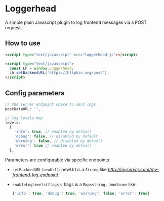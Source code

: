 # Loggerhead
A simple plain Javascript plugin to log frontend messages via a POST request.

## How to use
```html
<script type="text/javascript" src="loggerhead.js"></script>

<script type="text/javascript">
  const Lh = window.Loggerhead;
  Lh.setBackendURL('https://httpbin.org/post');
</script>
```

## Config parameters
```javascript
// the server endpoint where to send logs
postDataURL: '',

// log levels map
levels:
  {
    'info': true, // enabled by default
    'debug': false, // disabled by default
    'warning': false, // disabled by default
    'error': true // enabled by default
  },
```

Parameters are configurable via specific endpoints:

- `setBackendURL(newUrl)`: newUrl is a `String` like *http://myserver.com/my-frontend-log-endpoint*

- `enableLogLevels(flags)`: flags is a `Map<string, boolean>` like
  ```javascript
  {'info': true, 'debug': true, 'warning': false, 'error': true}
  ```
